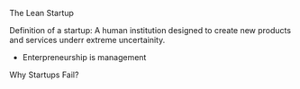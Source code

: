 The Lean Startup 

Definition of a startup: A human institution designed to create new products and services underr extreme uncertainity.
- Enterpreneurship is management 

Why Startups Fail? 




